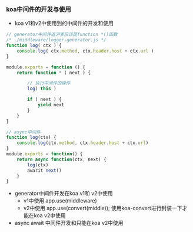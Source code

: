 ### koa中间件的开发与使用

- koa v1和v2中使用到的中间件的开发和使用

```js
// generator中间件返沪爹应该是function *()函数
/* ./middleware/logger-generator.js */
function log( ctx ) {
    console.log( ctx.method, ctx.header.host + ctx.url )
}

module.exports = function () {
    return function * ( next ) {

        // 执行中间件的操作
        log( this )

        if ( next ) {
            yield next
        }
    }
}

// async中间件
function log(ctx) {
    console.log(ctx.method, ctx.header.host + ctx.url)
}
module.exports = function() {
    return async function(ctx, next) {
        log(ctx)
        awarit next()
    }
}

```

- generator中间件开发在koa v1和 v2中使用
    - v1中使用 app.use(middleware)
    - v2中使用 app.use(convert(middle)); 使用koa-convert进行封装一下才能在koa v2中使用
- async await 中间件开发和只能在koa v2中使用
